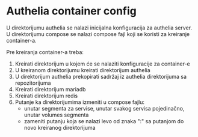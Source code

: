 # Authelia container config

U direktorijumu authelia se nalazi inicijalna konfiguracija za authelia server.
U direktorijumu compose se nalazi compose fajl koji se koristi za kreiranje 
container-a.

Pre kreiranja container-a treba:
1. Kreirati direktorijum u kojem će se nalaziti konfiguracije za container-e
2. U kreiranom direktorijumu kreirati direktorijum authelia
3. U direktorijum authelia prekopirati sadržaj iz authelia direktorijuma sa repozitorijuma
4. Kreirati direktorijum mariadb
5. Kreirati direktorijum redis
6. Putanje ka direktorijumima izmeniti u compose fajlu:
   - unutar segmenta za servise, unutar svakog servisa pojedinačno, unutar volumes segmenta
   - zameniti putanju koja se nalazi levo od znaka ":" sa putanjom do novo kreiranog direktorijuma
